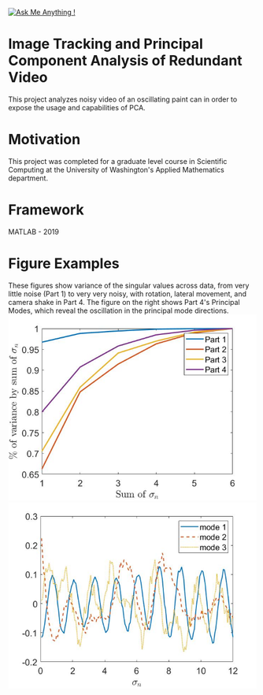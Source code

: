 [![Ask Me Anything !](https://img.shields.io/badge/Ask%20me-anything-1abc9c.svg)](https://GitHub.com/Naereen/ama)
# Image Tracking and Principal Component Analysis of Redundant Video
This project analyzes noisy video of an oscillating paint can in order to expose the usage and capabilities of PCA.

# Motivation
This project was completed for a graduate level course in Scientific Computing at the University of Washington's Applied Mathematics department.

# Framework
MATLAB - 2019

# Figure Examples
These figures show variance of the singular values across data, from very little noise (Part 1) to very very noisy, with rotation, lateral movement, and camera shake in Part 4. The figure on the right shows Part 4's Principal Modes, which reveal the oscillation in the principal mode directions.
![Principal Component Variance across Sample Types](1_to_4_compare.jpg)
![Principal Modes Showing Oscillation and Rotation](part4_v.jpg)